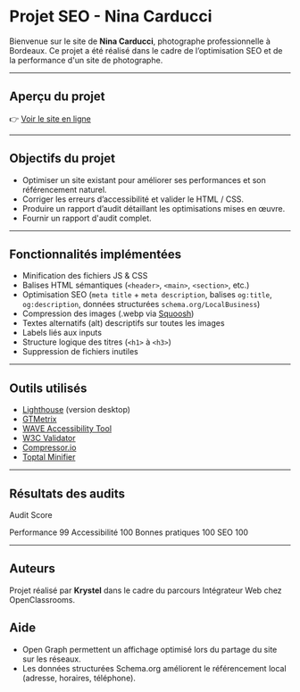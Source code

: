 # Projet SEO - Nina Carducci

Bienvenue sur le site de **Nina Carducci**, photographe professionnelle à Bordeaux.
Ce projet a été réalisé dans le cadre de l’optimisation SEO et de la performance d'un site de photographe.

---

## Aperçu du projet

👉 [Voir le site en ligne](https://mlle-krystel.github.io/P8_Nina.Carducci/)

---

## Objectifs du projet

- Optimiser un site existant pour améliorer ses performances et son référencement naturel.
- Corriger les erreurs d’accessibilité et valider le HTML / CSS.
- Produire un rapport d’audit détaillant les optimisations mises en œuvre.
- Fournir un rapport d'audit complet.

---

##  Fonctionnalités implémentées

-  Minification des fichiers JS & CSS
-  Balises HTML sémantiques (`<header>`, `<main>`, `<section>`, etc.)
-  Optimisation SEO (`meta title` + `meta description`, balises `og:title`, `og:description`, données structurées `schema.org/LocalBusiness`)
-  Compression des images (.webp via [Squoosh](https://squoosh.app))
-  Textes alternatifs (alt) descriptifs sur toutes les images
-  Labels liés aux inputs
-  Structure logique des titres (`<h1>` à `<h3>`)
-  Suppression de fichiers inutiles

---

##  Outils utilisés

- [Lighthouse](https://developer.chrome.com/docs/lighthouse/overview) (version desktop)
- [GTMetrix](https://gtmetrix.com/)
- [WAVE Accessibility Tool](https://wave.webaim.org/)
- [W3C Validator](https://validator.w3.org/nu/)
- [Compressor.io](https://compressor.io/)
- [Toptal Minifier](https://www.toptal.com/developers/tools)

---

##  Résultats des audits

Audit          Score

Performance      99
Accessibilité    100
Bonnes pratiques 100
SEO              100

---

## Auteurs

Projet réalisé par **Krystel** dans le cadre du parcours Intégrateur Web chez OpenClassrooms.


## Aide
- Open Graph permettent un affichage optimisé lors du partage du site sur les réseaux.
- Les données structurées Schema.org améliorent le référencement local (adresse, horaires, téléphone).